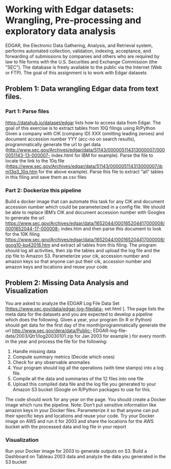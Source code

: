 # Working with Edgar datasets: Wrangling, Pre-processing and exploratory data analysis

EDGAR, the Electronic Data Gathering, Analysis, and Retrieval system, performs automated collection,
validation, indexing, acceptance, and forwarding of submissions by companies and others who are required
by law to file forms with the U.S. Securities and Exchange Commission (the "SEC"). The database is freely
available to the public via the Internet (Web or FTP).
The goal of this assignment is to work with Edgar datasets

## Problem 1: Data wrangling Edgar data from text files.
### Part 1: Parse files

https://datahub.io/dataset/edgar lists how to access data from Edgar. The goal of this exercise is to
extract tables from 10Q filings using R/Python
Given a company with CIK (company ID) XXX (omitting leading zeroes) and document accession
number YYY (acc-no on search results), programmatically generate the url to get data
(http://www.sec.gov/Archives/edgar/data/51143/000005114313000007/0000051143-13-000007-
index.html for IBM for example). Parse the file to locate the link to the 10q file
(https://www.sec.gov/Archives/edgar/data/51143/000005114313000007/ibm13q3_10q.htm for the
above example). Parse this file to extract “all” tables in this filing and save them as csv files

### Part 2: Dockerize this pipeline
Build a docker image that can automate this task for any CIK and document accession number which could be parameterized in a config file. 
We should be able to replace IBM’s CIK and document accession number with Googles to generate the url
https://www.sec.gov/Archives/edgar/data/1652044/000165204417000008/0001652044-17-000008-
index.htm and then parse this document to look for the 10K filing
https://www.sec.gov/Archives/edgar/data/1652044/000165204417000008/goog10-kq42016.htm and
extract all tables from this filing. The program should log all activities, then zip the tables and upload the
log file and the zip file to Amazon S3. Parameterize your cik, accession number and amazon keys so that
anyone can put their cik, accession number and amazon keys and locations and reuse your code.


## Problem 2: Missing Data Analysis and Visualization
You are asked to analyze the EDGAR Log File Data Set [https://www.sec.gov/data/edgar-log-filedata-
set.html ]. The page lists the meta data for the datasets and you are expected to develop a
pipeline which does the following. Given a year, your program (In R or Python) should get data for
the first day of the month(programmatically generate the url http://www.sec.gov/dera/data/Public-
EDGAR-log-file-data/2003/Qtr1/log20030101.zip for Jan 2003 for example ) for every month in the
year and process the file for the following:

1. Handle missing data
2. Compute summary metrics (Decide which ones)
3. Check for any observable anomalies
4. Your program should log all the operations (with time stamps) into a log file.
5. Compile all the data and summaries of the 12 files into one file
6. Upload this compiled data file and the log file you generated to your Amazon S3 bucket (Google on R/Python packages to use for this.

The code should work for any year on the page. You should create a Docker image which runs the
pipeline. Note: Don’t put sensitive information like amazon keys in your Docker files. Parameterize it so
that anyone can put their specific keys and locations and reuse your code.
Try your Docker image on AWS and run it for 2003 and share the locations for the AWS bucket with
the processed data and log file in your report

### Visualization
Run your Docker image for 2003 to generate outputs on S3. Build a Dashboard on Tableau 2003 data
and analyze the data you generated in the S3 bucket
